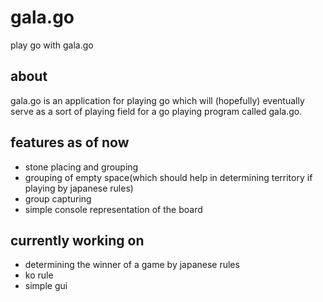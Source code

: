 # gala.go
play go with gala.go

## about
gala.go is an application for playing go which will (hopefully) eventually serve as a sort of playing field for a go playing program called gala.go.

## features as of now
   * stone placing and grouping
   * grouping of empty space(which should help in determining territory if playing by japanese rules)
   * group capturing
   * simple console representation of the board
  
## currently working on
   * determining the winner of a game by japanese rules
   * ko rule
   * simple gui
